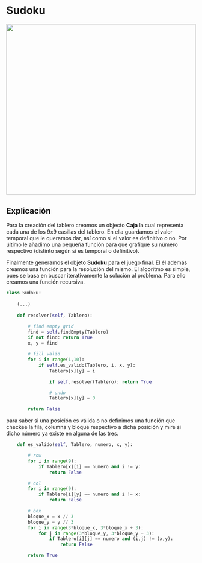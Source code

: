 # Sudoku

<div style="text-align:center;">
  <image src="https://github.com/JavierAM01/Machine-Learnig-in-Games/blob/main/images/sudoku.gif" style="width:100%; height:12cm;">
</div>
  
## Explicación
  
Para la creación del tablero creamos un objecto **Caja** la cual representa cada una de los 9x9 casillas del tablero. En ella guardamos 
el valor temporal que le queramos dar, así como si el valor es definitivo o no. Por último le añadimo una pequeña función para que grafique 
su número respectivo (distinto según si es temporal o definitivo).

Finalmente generamos el objeto **Sudoku** para el juego final. El él además creamos una función para la resolución del mismo. El algoritmo es simple,
pues se basa en buscar iterativamente la solución al problema. Para ello creamos una función recursiva.
  
```python
class Sudoku:
    
    (...)
    
    def resolver(self, Tablero):

        # find empty grid
        find = self.findEmpty(Tablero)
        if not find: return True
        x, y = find

        # fill valid
        for i in range(1,10):
            if self.es_valido(Tablero, i, x, y):
                Tablero[x][y] = i

                if self.resolver(Tablero): return True

                # undo
                Tablero[x][y] = 0

        return False
```
  
para saber si una posición es válida o no definimos una función que checkee la fila, columna y bloque respectivo a dicha posición y mire si dicho 
número ya existe en alguna de las tres.
  
```python
    def es_valido(self, Tablero, numero, x, y):

        # row
        for i in range(9):
            if Tablero[x][i] == numero and i != y: 
                return False

        # col
        for i in range(9):
            if Tablero[i][y] == numero and i != x: 
                return False

        # box
        bloque_x = x // 3
        bloque_y = y // 3
        for i in range(3*bloque_x, 3*bloque_x + 3):
            for j in range(3*bloque_y, 3*bloque_y + 3):
                if Tablero[i][j] == numero and (i,j) != (x,y): 
                    return False

        return True
```
